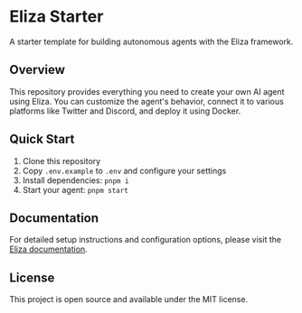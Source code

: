 # Eliza Starter

A starter template for building autonomous agents with the Eliza framework.

## Overview

This repository provides everything you need to create your own AI agent using Eliza. You can customize the agent's behavior, connect it to various platforms like Twitter and Discord, and deploy it using Docker.

## Quick Start

1. Clone this repository
2. Copy `.env.example` to `.env` and configure your settings
3. Install dependencies: `pnpm i`
4. Start your agent: `pnpm start`

## Documentation

For detailed setup instructions and configuration options, please visit the [Eliza documentation](https://docs.eliza.ai).

## License

This project is open source and available under the MIT license.
